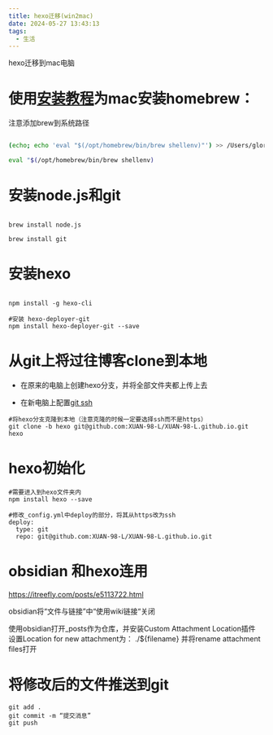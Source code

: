```yaml
---
title: hexo迁移(win2mac)
date: 2024-05-27 13:43:13
tags:
  - 生活
---
```

hexo迁移到mac电脑
<!-- more -->

# 使用[安装教程](https://www.digitalocean.com/community/tutorials/how-to-install-and-use-homebrew-on-macos)为mac安装homebrew：

注意添加brew到系统路径

```bash

(echo; echo 'eval "$(/opt/homebrew/bin/brew shellenv)"') >> /Users/gloria/.zprofile

eval "$(/opt/homebrew/bin/brew shellenv)

```

# 安装node.js和git

```shell

brew install node.js

brew install git

```

# 安装hexo

```shell

npm install -g hexo-cli

#安装 hexo-deployer-git
npm install hexo-deployer-git --save

```

# 从git上将过往博客clone到本地
- 在原来的电脑上创建hexo分支，并将全部文件夹都上传上去

- 在新电脑上配置[git ssh](https://docs.github.com/en/authentication/connecting-to-github-with-ssh/checking-for-existing-ssh-keys)

```shell
#将hexo分支克隆到本地（注意克隆的时候一定要选择ssh而不是https）
git clone -b hexo git@github.com:XUAN-98-L/XUAN-98-L.github.io.git hexo
```

# hexo初始化
```
#需要进入到hexo文件夹内
npm install hexo --save

#修改_config.yml中deploy的部分，将其从https改为ssh
deploy:
  type: git
  repo: git@github.com:XUAN-98-L/XUAN-98-L.github.io.git
```

# obsidian 和hexo连用
https://itreefly.com/posts/e5113722.html

obsidian将“文件与链接”中“使用wiki链接“关闭

使用obsidian打开_posts作为仓库，并安装Custom Attachment Location插件
设置Location for new attachment为：
./${filename}
并将rename attachment files打开

# 将修改后的文件推送到git
```
git add .
git commit -m “提交消息”
git push
```